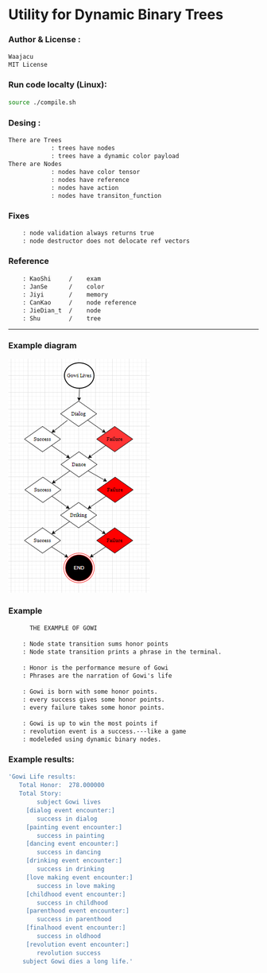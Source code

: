 # Utility for Dynamic Binary Trees
<!-- --- --- --- --- --- --- --- --- --- --- --- --- --- -->
### Author & License   : 
    Waajacu
    MIT License
### Run code localty (Linux):
```sh
source ./compile.sh
```
<!-- --- --- --- --- --- --- --- --- --- --- --- --- --- -->
### Desing  :
    There are Trees
                : trees have nodes
                : trees have a dynamic color payload
    There are Nodes
                : nodes have color tensor 
                : nodes have reference
                : nodes have action
                : nodes have transiton_function
<!-- --- --- --- --- --- --- --- --- --- --- --- --- --- -->
### Fixes
        : node validation always returns true
        : node destructor does not delocate ref vectors
<!-- --- --- --- --- --- --- --- --- --- --- --- --- --- -->
<!-- --- --- --- --- --- --- --- --- --- --- --- --- --- -->
### Reference 
        : KaoShi     /    exam
        : JanSe      /    color
        : Jiyi       /    memory
        : CanKao     /    node reference
        : JieDian_t  /    node
        : Shu        /    tree
--- --- --- --- --- --- --- --- --- --- --- --- ---
### Example diagram
![Screenshot](gowi.png)
### Example
          THE EXAMPLE OF GOWI
        
        : Node state transition sums honor points 
        : Node state transition prints a phrase in the terminal. 
        
        : Honor is the performance mesure of Gowi
        : Phrases are the narration of Gowi's life
         
        : Gowi is born with some honor points.
        : every success gives some honor points.
        : every failure takes some honor points.
         
        : Gowi is up to win the most points if 
        : revolution event is a success.---like a game 
        : modeleded using dynamic binary nodes.
### Example results:
```sh
'Gowi Life results:
   Total Honor:  278.000000
   Total Story: 
	    subject Gowi lives 
	 [dialog event encounter:] 
	    success in dialog 
	 [painting event encounter:] 
	    success in painting 
	 [dancing event encounter:] 
	    success in dancing 
	 [drinking event encounter:] 
	    success in drinking 
	 [love making event encounter:] 
	    success in love making 
	 [childhood event encounter:] 
	    success in childhood 
	 [parenthood event encounter:] 
	    success in parenthood 
	 [finalhood event encounter:] 
	    success in oldhood 
	 [revolution event encounter:] 
	    revolution success 
    subject Gowi dies a long life.'
```